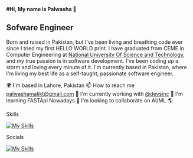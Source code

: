 **#Hi, My name is Palwasha 👋**


## Sofware Engineer

Born and raised in Pakistan, but I've been living and breathing code ever since I tried my first HELLO WORLD print. I have graduated from CEME in Computer Engineering at [National University Of Science and Technology](https://nust.edu.pk "National University Of Science and Technology"), and my true passion is in software development. I've been coding up a storm and loving every minute of it. I'm currently based in Pakistan, where I'm living my best life as a self-taught, passionate software engineer.

🌍  I'm based in Lahore, Pakistan
📫 How to reach me palwashamalikt@gmail.com
🚀  I'm currently working with [@devsinc](http://https://www.linkedin.com/company/developers-inc/mycompany/verification/ "@devsinc")
🧠  I'm learning FASTApi Nowadays
🤝  I'm looking to collaborate on AI/ML 🌎

Skills

[![My Skills](https://skillicons.dev/icons?i=js,html,css,docker,fastapi,flask,kubernetes,rails,mongodb,py,postman,postgres,react)](https://skillicons.dev)

Socials

     
[![My Skills](https://skillicons.dev/icons?i=twitter,instagram,linkedin)](https://www.linkedin.com/in/palwasha-malik/)

